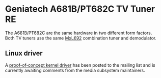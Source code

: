 # Geniatech A681B/PT682C TV Tuner RE

The A681B/PT682C are the same hardware in two different form factors.
Both TV tuners use the same [MxL692][mxl692] combination tuner and demodulator.


## Linux driver

A [proof-of-concept kernel driver][driver] has been posted to the mailing list and is currently awaiting comments from the media subsystem maintainers.


[driver]: https://lore.kernel.org/linux-media/20251001051534.925714-1-cyrozap@gmail.com/T/
[mxl692]: https://web.archive.org/web/20211206054829/https://www.maxlinear.com/product/connected-home/satellite-andamp;-terrestrial/fsc-andamp;-narrowband-tuners-demods/terrestrial/mxl692

